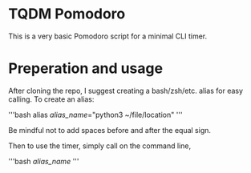 # TQDM Pomodoro

This is a very basic Pomodoro script for a minimal CLI timer.

# Preperation and usage

After cloning the repo, I suggest creating a bash/zsh/etc. alias for easy calling. To create an alias:

'''bash
alias _alias_name_="python3 ~/file/location"
'''

Be mindful not to add spaces before and after the equal sign.

Then to use the timer, simply call on the command line,

'''bash
_alias_name_
'''

